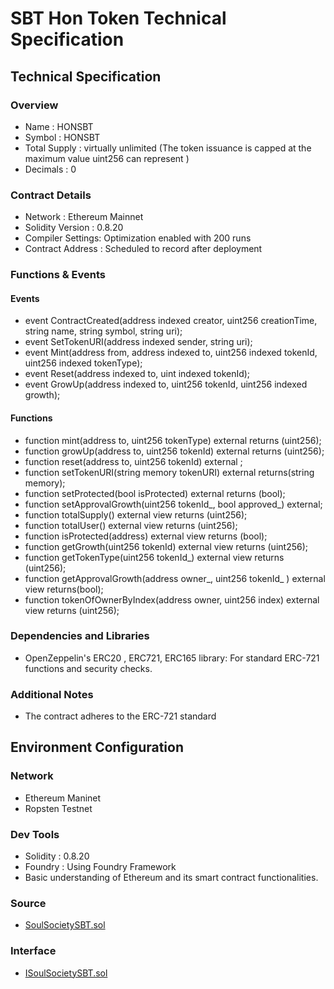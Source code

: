 # SBT Hon Token Technical Specification

## Technical Specification
### Overview
* Name : HONSBT
* Symbol : HONSBT
* Total Supply : virtually unlimited (The token issuance is capped at the maximum value uint256 can represent )
* Decimals : 0

### Contract Details
* Network : Ethereum Mainnet
* Solidity Version : 0.8.20
* Compiler Settings: Optimization enabled with 200 runs
* Contract Address : Scheduled to record after deployment

### Functions & Events
#### Events
* event ContractCreated(address indexed creator, uint256 creationTime, string name, string symbol, string uri);
* event SetTokenURI(address indexed sender, string uri);
* event Mint(address from, address indexed to, uint256 indexed tokenId, uint256 indexed tokenType);
* event Reset(address indexed to, uint indexed tokenId);
* event GrowUp(address indexed to, uint256 tokenId, uint256 indexed growth);
#### Functions
* function mint(address to, uint256 tokenType) external returns (uint256);
* function growUp(address to, uint256 tokenId) external returns (uint256);
* function reset(address to, uint256 tokenId) external ; 
* function setTokenURI(string memory tokenURI) external returns(string memory);
* function setProtected(bool isProtected) external returns (bool);
* function setApprovalGrowth(uint256 tokenId_, bool approved_) external;
* function totalSupply() external view returns (uint256);
* function totalUser() external view  returns (uint256);
* function isProtected(address) external view returns (bool);
* function getGrowth(uint256 tokenId) external view returns (uint256);
* function getTokenType(uint256 tokenId_) external view returns (uint256);
* function getApprovalGrowth(address owner_, uint256 tokenId_ ) external view returns(bool);
* function tokenOfOwnerByIndex(address owner, uint256 index) external view returns (uint256);

### Dependencies and Libraries
* OpenZeppelin's ERC20 , ERC721, ERC165 library: For standard ERC-721 functions and security checks.

### Additional Notes
* The contract adheres to the ERC-721 standard

## Environment Configuration 

### Network
* Ethereum Maninet
* Ropsten Testnet

### Dev Tools
* Solidity : 0.8.20
* Foundry :  Using Foundry Framework
* Basic understanding of Ethereum and its smart contract functionalities.

### Source
* [SoulSocietySBT.sol](https://github.com/SoulSocietyDev/soulsociety-sbt-contract/blob/master/v2/contracts/SoulSocietySBT.sol)

### Interface
* [ISoulSocietySBT.sol](https://github.com/SoulSocietyDev/soulsociety-sbt-contract/blob/master/v2/contracts/interfaces/ISoulSocietySBT.sol)
